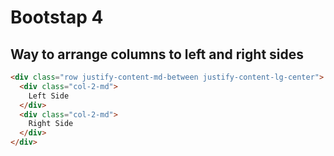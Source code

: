 # Bootstap 4

## Way to arrange columns to left and right sides

```html
<div class="row justify-content-md-between justify-content-lg-center">
  <div class="col-2-md">
    Left Side
  </div>
  <div class="col-2-md">
    Right Side
  </div>
</div>
```